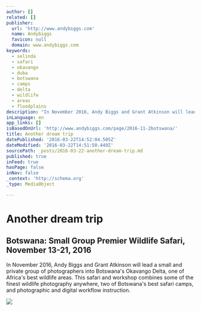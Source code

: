 ```yaml
---
author: []
related: []
publisher:
  url: 'http://www.andybiggs.com'
  name: Andybiggs
  favicon: null
  domain: www.andybiggs.com
keywords:
  - selinda
  - safari
  - okavango
  - duba
  - botswana
  - camps
  - delta
  - wildlife
  - areas
  - floodplains
description: "In November 2016, Andy Biggs and Grant Atkinson will lead a small and private group of photographers into Botswana's Okavango Delta, one of Africa's best wildlife areas. This safari and workshop combines some of the finest wildlife photography anywhere, two of Botswana's best safari camps, and photographic and digital workflow instruction."
inLanguage: en
app_links: []
isBasedOnUrl: 'http://www.andybiggs.com/page/2016-11-2botswana/'
title: Another dream trip
datePublished: '2016-03-22T14:52:04.505Z'
dateModified: '2016-03-22T14:51:50.449Z'
sourcePath: _posts/2016-03-22-another-dream-trip.md
published: true
inFeed: true
hasPage: false
inNav: false
_context: 'http://schema.org'
_type: MediaObject

---
```

# Another dream trip

<article style=""><h1>Botswana: Small Group Premier Wildlife Safari, November 13-21, 2016</h1><p>In November 2016, Andy Biggs and Grant Atkinson will lead a small and private group of photographers into Botswana's Okavango Delta, one of Africa's best wildlife areas. This safari and workshop combines some of the finest wildlife photography anywhere, two of Botswana's best safari camps, and photographic and digital workflow instruction.</p><img src="http://www.andybiggs.com/images/ABiggs_20151117_Sandibe161.jpg" /></article>